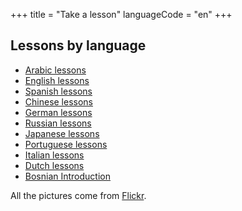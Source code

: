 +++
title = "Take a lesson"
languageCode = "en"
+++

## Lessons by language

  - [Arabic lessons](/en/Arabic_lessons)
  - [English lessons](/en/English_lessons)
  - [Spanish lessons](/en/Spanish_lessons)
  - [Chinese lessons](/en/Chinese_lessons)
  - [German lessons](/en/German_lessons)
  - [Russian lessons](/en/Russian_lessons)
  - [Japanese lessons](/en/Japanese_lessons)
  - [Portuguese lessons](/en/Portuguese_lessons)
  - [Italian lessons](/en/Italian_lessons)
  - [Dutch lessons](/en/Dutch_lessons)
  - [Bosnian Introduction](/en/Bosnian_Introduction)

All the pictures come from
[Flickr](http://www.flickr.com/creativecommons/).
